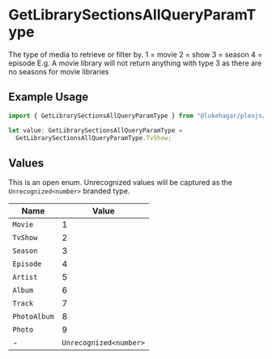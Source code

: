 # GetLibrarySectionsAllQueryParamType

The type of media to retrieve or filter by.
1 = movie
2 = show
3 = season
4 = episode
E.g. A movie library will not return anything with type 3 as there are no seasons for movie libraries


## Example Usage

```typescript
import { GetLibrarySectionsAllQueryParamType } from "@lukehagar/plexjs/sdk/models/operations";

let value: GetLibrarySectionsAllQueryParamType =
  GetLibrarySectionsAllQueryParamType.TvShow;
```

## Values

This is an open enum. Unrecognized values will be captured as the `Unrecognized<number>` branded type.

| Name                   | Value                  |
| ---------------------- | ---------------------- |
| `Movie`                | 1                      |
| `TvShow`               | 2                      |
| `Season`               | 3                      |
| `Episode`              | 4                      |
| `Artist`               | 5                      |
| `Album`                | 6                      |
| `Track`                | 7                      |
| `PhotoAlbum`           | 8                      |
| `Photo`                | 9                      |
| -                      | `Unrecognized<number>` |